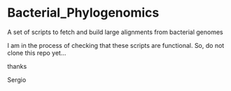 # Bacterial_Phylogenomics
A set of scripts to fetch and build large alignments from bacterial genomes 

I am in the process of checking that these scripts are functional. So, do not clone this repo yet...

thanks

Sergio
